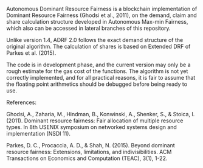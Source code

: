 Autonomous Dominant Resource Fairness is a blockchain implementation of Dominant Resource Fairness (Ghodsi et al., 2011), on the demand, claim and share calculation structure developed in Autonomous Max-min Fairness, which also can be accessed in lateral branches of this repository.

Unlike version 1.4, ADRF 2.0 follows the exact demand structure of the original algorithm. The calculation of shares is based on Extended DRF of Parkes et al. (2015).

The code is in development phase, and the current version may only be a rough estimate for the gas cost of the functions. The algorithm is not yet correctly implemented, and for all practical reasons, it is fair to assume that the floating point arithmetics should be debugged before being ready to use.

References:

Ghodsi, A., Zaharia, M., Hindman, B., Konwinski, A., Shenker, S., & Stoica, I. (2011). Dominant resource fairness: Fair allocation of multiple resource types. In 8th USENIX symposium on networked systems design and implementation (NSDI 11).

Parkes, D. C., Procaccia, A. D., & Shah, N. (2015). Beyond dominant resource fairness: Extensions, limitations, and indivisibilities. ACM Transactions on Economics and Computation (TEAC), 3(1), 1-22.
